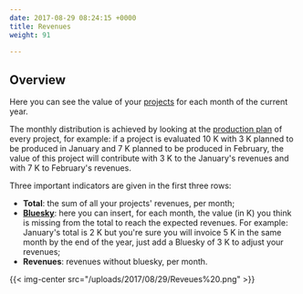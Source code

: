 ```yaml
---
date: 2017-08-29 08:24:15 +0000
title: Revenues
weight: 91

---
```

## Overview

Here you can see the value of your [projects](http://support.wethod.com/pipeline/index/#projects) for each month of the current year. 

The monthly distribution is achieved by looking at the [production plan](http://support.wethod.com/finance/index/#production-plan) of every project, for example: if a project is evaluated 10 K with 3 K planned to be produced in January and 7 K planned to be produced in February, the value of this project will contribute with 3 K to the January's revenues and with 7 K to February's revenues.  

Three important indicators are given in the first three rows:

*	**Total**: the sum of all your projects' revenues, per month;
*	**[Bluesky](http://support.wethod.com/glossary/index/#bluesky)**: here you can insert, for each month, the value (in K) you think is missing from the total to reach the expected revenues. For example: January's total is 2 K but you're sure you will invoice 5 K in the same month by the end of the year, just add a Bluesky of 3 K to adjust your revenues;
*	**Revenues**: revenues without bluesky, per month.

{{< img-center src="/uploads/2017/08/29/Reveues%20.png" >}}

